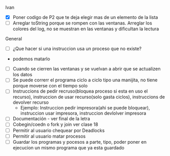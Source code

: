 
Ivan
 - [x] Poner codigo de P2 que te deja elegir mas de un elemento de la lista  
 - [ ] Arreglar toString porque se rompen con las ventanas. Arreglar los colores del log, no se muestran en las ventanas y dificultan la lectura
 
 General
 - [ ] ¿Que hacer si una instruccion usa un proceso que no existe?
  - podemos matarlo
 - [ ] Cuando se cierren las ventanas y se vuelvan a abrir que se actualizen los datos
 - [ ] Se puede correrr el programa ciclo a ciclo tipo una manijita, no tiene porque moverse con el tiempo solo
 - [ ] Instruccions de pedir recruso(bloquea proceso si esta en uso el recurso), instruccion de usar recurso(solo gasta ciclos), instruccions de devolver recurso
     * Ejemplo: Instruccion pedir impresora(ahi se puede bloquear), instruccion usar impresora, instruccion devlolver impresora
 - [ ] Documentación - ver final de la letra
 - [ ] Cobegin/coedn o fork y join ver clase 18
 - [ ] Permitir al usuario chequear por Deadlocks
 - [ ] Permitir al usuario matar procesos 
 - [ ] Guardar los programas y pocesos a parte, tipo, poder poner en ejecucion un mismo programa que ya esta guardado
